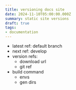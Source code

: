 ```yaml
---
title: versioning docs site
date: 2024-11-10T05:00:00.000Z
summary: static site versions
draft: true
tags:
- documentation
---
```


- latest ref: default branch
- next ref: develop
- version refs:
  - download url
  - git ref
- build command
  - envs
  - gen dirs
